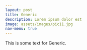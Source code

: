 ```yaml
---
layout: post
title: Generic
description: Lorem ipsum dolor est
image: assets/images/pic11.jpg
nav-menu: true
---
```


This is some text for Generic.
